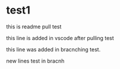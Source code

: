 # test1

this is readme pull test

this line is added in vscode after pulling test

this line was added in bracnching test.

new lines test in bracnh
